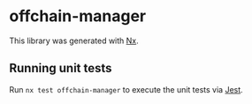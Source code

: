 # offchain-manager

This library was generated with [Nx](https://nx.dev).

## Running unit tests

Run `nx test offchain-manager` to execute the unit tests via [Jest](https://jestjs.io).
